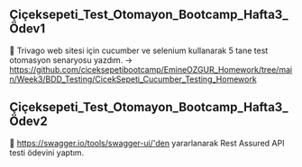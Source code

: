 ## Çiçeksepeti_Test_Otomayon_Bootcamp_Hafta3_Ödev1

:round_pushpin: Trivago web sitesi için cucumber ve selenium kullanarak 5 tane test otomasyon senaryosu yazdım.
-> https://github.com/ciceksepetibootcamp/EmineOZGUR_Homework/tree/main/Week3/BDD_Testing/CicekSepeti_Cucumber_Testing_Homework

## Çiçeksepeti_Test_Otomayon_Bootcamp_Hafta3_Ödev2

:round_pushpin: https://swagger.io/tools/swagger-ui/'den yararlanarak Rest Assured API testi ödevini yaptım.
